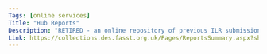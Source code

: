```yaml
---
Tags: [online services]
Title: "Hub Reports"
Description: "RETIRED - an online repository of previous ILR submissions and reports, has been replaced by 'Submit Learner Data'."
Link: https://collections.des.fasst.org.uk/Pages/ReportsSummary.aspx?showtab=Reports
---
```

